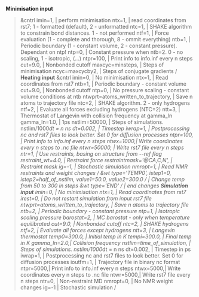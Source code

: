 **Minimisation input**
>&cntrl
>imin=1, | perform minimisation
> ntx=1, | read coordinates from rst7; 1  - formatted (default), 2 - unformatted
> ntc=1, | SHAKE algorithm to constrain bond distances. 1 - not performed
> ntf=1, | Force evaluation (1 - complete and thorough, 8 - ommit everything)
> ntb=1, | Periodic boundary (1 - constant volume, 2 - constant pressure). Dependant on ntp!
> ntp=0, | Constant pressure when ntb=2. 0 - no scaling, 1 - isotropic, (...)
> ntpr=100, | Print info to info.inf every n steps
> cut=9.0, | Nonbonded cutoff
> maxcyc=minsteps, | Steps of minimisation
> ncyc=maxcycby2,  | Steps of conjugate gradients
>/
**Heating input**
&cntrl
>imin=0,  | No minimisation
>ntx=1,   | Read coordinates from rst7
>ntb=1,   | Periodic boundary - constant volume
>cut=9.0, | Nonbonded cutoff
>ntp=0,   | No pressure scaling - constant volume conditions at ntb
>ntwprt=atoms_written_to_trajectory, | Save n atoms to trajectory file
>ntc=2, | SHAKE algorithm. 2 - only hydrogens
>ntf=2, | Evaluate all forces excluding hydrogens (NTC=2)
>ntt=3, | Thermostat of Langevin with collision frequency at gamma_ln
>gamma_ln=1.0, |  1ps
>nstlim=50000, | Steps of simulations. nstlim/1000*dt = n ns
>dt=0.002, | Timestep
>iwrap=1,  | Postprocessing nc and rst7 files to look better. Set 0 for diffusion processes
>ntpr=100, | Print info to info.inf every n steps
>ntwx=1000,| Write coordinates every n steps to .nc file
>ntwr=50000, | Write rst7 file every n steps
>ntr=1, | Use restraints, basing on structure from --ref flag
>restraint_wt=4.0, | Restraint force
>restraintmask='@CA,C,N', | Restraint mask
>ig=-1, | Stochastic simulation
>nmropt=1, | Read NMR restraints and weight changes
>/
>&wt type='TEMP0', istep1=0, istep2=half_of_nstlim, value1=50.0, value2=300.0 / | Change temp from 50 to 300 in steps
>&wt type='END' / | end changes
**Simulation input**
>imin=0,  | No minimisation
>ntx=1,   | Read coordinates from rst7
>irest=0, | Do not restart simulation from input rst7 file
>ntwprt=atoms_written_to_trajectory, | Save n atoms to trajectory file
>ntb=2,   | Periodic boundary - constant pressure
>ntp=1,   | Isotropic scaling pressure
>barostat=2, | MC barostat - only when temperature equilibrated
>cut=9.0, | Nonbonded cutoff
>ntc=2,   | SHAKE hydrogens
>ntf=2,   | Evaluate all forces except hydrogens
>ntt=3,   | Langevin thermostat
>temp0=300.0, | Initial temp in K
>tempi=300.0, | Final temp in K
>gamma_ln=2.0,| Collision frequency
>nstlim=time_of_simulation, | Steps of simulations. nstlim/1000*dt = n ns
>dt=0.002, | Timestep in ps
>iwrap=1,  | Postprocessing nc and rst7 files to look better. Set 0 for diffusion processes
>ioutfm=1, | Trajectory file in binary nc format
>ntpr=5000,| Print info to info.inf every n steps
>ntwx=5000,| Write coordinates every n steps to .nc file
>ntwr=5000,| Write rst7 file every n steps
>ntr=0,    | Non-restraint MD
>nmropt=0, | No NMR weight changes
>ig=-1     | Stochastic simulation
>/